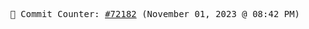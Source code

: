 <p align="center">
    <samp>
        📮 Commit Counter: <a href="https://github.com/Javascript-void0/Javascript-void0/commits/main">#72182</a> (November 01, 2023 @ 08:42 PM)
    </samp>
</p>